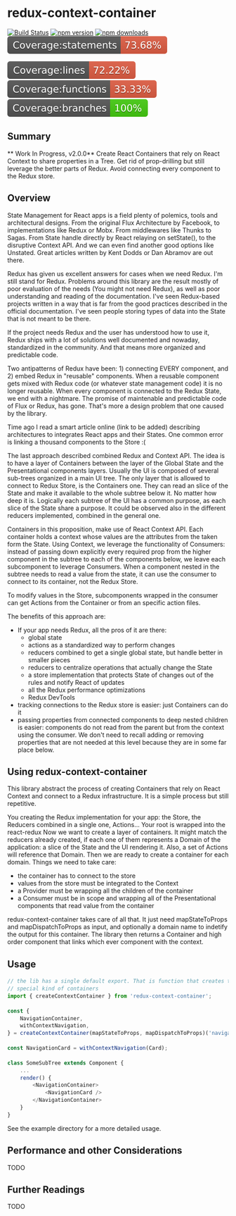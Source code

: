 # redux-context-container

[![Build Status](https://travis-ci.org/rodrigoBerlochi/redux-context-container.svg?branch=master)](https://travis-ci.org/rodrigoBerlochi/redux-context-container)
[![npm version](https://img.shields.io/npm/v/redux-context-container.svg?style=flat-square)](https://www.npmjs.com/package/redux-context-container)
[![npm downloads](https://img.shields.io/npm/dm/redux-context-container.svg?style=flat-square)](https://www.npmjs.com/package/redux-context-container)
[![cov statements](https://github.com/rodrigoBerlochi/redux-context-container/blob/master/.badges/badge-statements.svg)](https://www.npmjs.com/package/redux-context-container)

[![cov lines](https://github.com/rodrigoBerlochi/redux-context-container/blob/master/.badges/badge-lines.svg)](https://www.npmjs.com/package/redux-context-container)
[![cov functions](https://github.com/rodrigoBerlochi/redux-context-container/blob/master/.badges/badge-functions.svg)](https://www.npmjs.com/package/redux-context-container)
[![cov branches](https://github.com/rodrigoBerlochi/redux-context-container/blob/master/.badges/badge-branches.svg)](https://www.npmjs.com/package/redux-context-container)

## Summary

** Work In Progress, v2.0.0**
Create React Containers that rely on React Context to share properties in a Tree. Get rid of prop-drilling but still leverage the better parts of Redux. Avoid connecting every component to the Redux store. 

## Overview

State Management for React apps is a field plenty of polemics, tools and architectural designs. From the original Flux Architecture by Facebook, to implementations like Redux or Mobx. From middlewares like Thunks to Sagas. From State handle directly by React relaying on setState(), to the disruptive Context API. And we can even find another good options like Unstated. Great articles written by Kent Dodds or Dan Abramov are out there.

Redux has given us excellent answers for cases when we need Redux. I'm still stand for Redux. Problems around this library are the result mostly of poor evaluation of the needs (You might not need Redux), as well as poor understanding and reading of the documentation. I've seen Redux-based projects written in a way that is far from the good practices described in the official documentation. I've seen people storing types of data into the State that is not meant to be there.

If the project needs Redux and the user has understood how to use it, Redux ships with a lot of solutions well documented and nowaday, standardized in the community. And that means more organized and predictable code.

Two antipatterns of Redux have been: 1) connecting EVERY component, and 2) embed Redux in "reusable" components.
When a reusable component gets mixed with Redux code (or whatever state management code) it is no longer reusable. 
When every component is connected to the Redux State, we end with a nightmare. The promise of maintenable and predictable code of Flux or Redux, has gone. That's more a design problem that one caused by the library. 

Time ago I read a smart article online (link to be added) describing architectures to integrates React apps and their States. One common error is linking a thousand components to the Store :(

The last approach described combined Redux and Context API. The idea is to have a layer of Containers between the layer of the Global State and the Presentational components layers. Usually the UI is composed of several sub-trees organized in a main UI tree. The only layer that is allowed to connect to Redux Store, is the Containers one. They can read an slice of the State and make it available to the whole subtree below it. No matter how deep it is. Logically each subtree of the UI has a common purpose, as each slice of the State share a purpose. It could be observed also in the different reducers implemented, combined in the general one. 

Containers in this proposition, make use of React Context API. Each container holds a context whose values are the attributes from the taken form the State. Using Context, we leverage the functionality of Consumers: instead of passing down explicitly every required prop from the higher component in the subtree to each of the components below, we leave each subcomponent to leverage Consumers. When a component nested in the subtree needs to read a value from the state, it can use the consumer to connect to its container, not the Redux Store.

To modify values in the Store, subcomponents wrapped in the consumer can get Actions from the Container or from an specific action files. 

The benefits of this approach are:

- If your app needs Redux, all the pros of it are there:
    - global state
    - actions as a standardized way to perform changes
    - reducers combined to get a single global state, but handle better in smaller pieces
    - reducers to centralize operations that actually change the State
    - a store implementation that protects State of changes out of the rules and notify React of updates
    - all the Redux performance optimizations
    - Redux DevTools
- tracking connections to the Redux store is easier: just Containers can do it
- passing properties from connected components to deep nested children is easier: components do not read from the parent but from the context using the consumer. We don't need to recall adding or removing properties that are not needed at this level because they are in some far place below. 

## Using redux-context-container

This library abstract the process of creating Containers that rely on React Context and connect to a Redux infrastructure. It is a simple process but still repetitive. 

You creating the Redux implementation for your app: the Store, the Reducers combined in a single one, Actions... Your root is wrapped into the react-redux <Provider store={store}>
Now we want to create a layer of containers. It might match the reducers already created, if each one of them represents a Domain of the application: a slice of the State and the UI rendering it. Also, a set of Actions will reference that Domain. 
Then we are ready to create a container for each domain. Things we need to take care: 

- the container has to connect to the store
- values from the store must be integrated to the Context
- a Provider must be wrapping all the children of the container
- a Consumer must be in scope and wrapping all of the Presentational components that read value from the container

redux-context-container takes care of all that. It just need mapStateToProps and mapDispatchToProps as input, and optionally a domain name to indetify the output for this container. The library then returns a Container and high order component that links which ever component with the context. 


## Usage
```javascript
// the lib has a single default export. That is function that creates this
// special kind of containers
import { createContextContainer } from 'redux-context-container';

const {
    NavigationContainer,
    withContextNavigation,
} = createContextContainer(mapStateToProps, mapDispatchToProps)('navigation');

const NavigationCard = withContextNavigation(Card);

class SomeSubTree extends Component {
    ...
    render() {
        <NavigationContainer>
            <NavigationCard />
        </NavigationContainer>
    }
}

```
See the example directory for a more detailed usage. 

## Performance and other Considerations
TODO

## Further Readings
TODO
